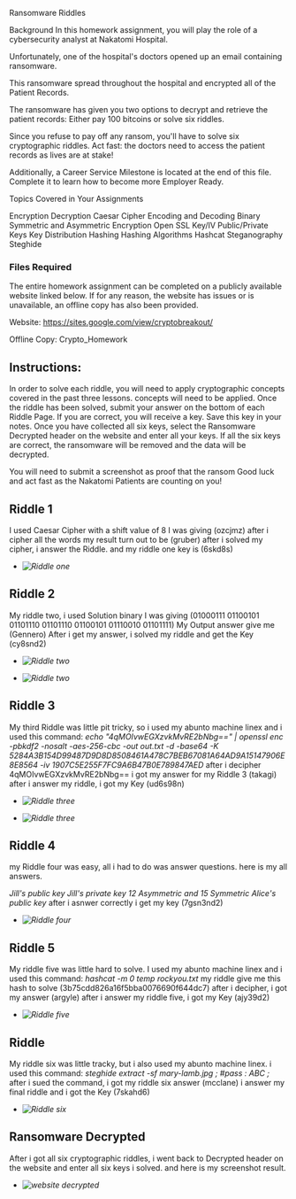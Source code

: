 Ransomware Riddles

Background
In this homework assignment, you will play the role of a cybersecurity analyst at Nakatomi Hospital.


Unfortunately, one of the hospital's doctors opened up an email containing ransomware.


This ransomware spread throughout the hospital and encrypted all of the Patient Records.


The ransomware has given you two options to decrypt and retrieve the patient records: Either pay 100 bitcoins or solve six riddles.


Since you refuse to pay off any ransom, you'll have to solve six cryptographic riddles. Act fast: the doctors need to access the patient records as lives are at stake!


Additionally, a Career Service Milestone is located at the end of this file. Complete it to learn how to become more Employer Ready.

Topics Covered in Your Assignments

Encryption
Decryption
Caesar Cipher
Encoding and Decoding
Binary
Symmetric and Asymmetric Encryption
Open SSL
Key/IV
Public/Private Keys
Key Distribution
Hashing
Hashing Algorithms
Hashcat
Steganography
Steghide


### Files Required
The entire homework assignment can be completed on a publicly available website linked below. If for any reason, the website has issues or is unavailable, an offline copy has also been provided.

Website: https://sites.google.com/view/cryptobreakout/

Offline Copy: Crypto_Homework


## Instructions:

In order to solve each riddle, you will need to apply cryptographic concepts covered in the past three lessons.
concepts will need to be applied.
Once the riddle has been solved, submit your answer on the bottom of each Riddle Page.
If you are correct, you will receive a key. Save this key in your notes.
Once you have collected all six keys, select the Ransomware Decrypted header on the website and enter all your keys.
If all the six keys are correct, the ransomware will be removed and the data will be decrypted.

You will need to submit a screenshot as proof that the ransom
Good luck and act fast as the Nakatomi Patients are counting on you!

## Riddle 1

I used  Caesar Cipher with a shift value of 8
I was giving  (ozcjmz)
after i cipher all the words my result turn out to be (gruber)
after i solved my cipher, i answer the Riddle. 
and my riddle one key is (6skd8s)

- *![Riddle one](./Images/snap_1.PNG)*


## Riddle 2

My riddle two, i used Solution binary 
I was giving (01000111 01100101 01101110 01101110 01100101 01110010 01101111)
My Output answer give me (Gennero)
After i get my answer, i solved my riddle and get the Key  (cy8snd2)

- *![Riddle two](./Images/snap_x.PNG)*

- *![Riddle two](./Images/snap_2.PNG)*

## Riddle 3

My third Riddle was little pit tricky, so i used my abunto machine linex and i used this command: 
*echo "4qMOIvwEGXzvkMvRE2bNbg==" | openssl enc -pbkdf2 -nosalt -aes-256-cbc -out out.txt -d -base64 -K 5284A3B154D99487D9D8D8508461A478C7BEB67081A64AD9A15147906E8E8564 -iv 1907C5E255F7FC9A6B47B0E789847AED*
after i decipher  4qMOIvwEGXzvkMvRE2bNbg==
i got my answer for my Riddle 3 (takagi)
after i answer my riddle, i got my Key  (ud6s98n)

- *![Riddle three](./Images/snap_y.PNG)*

- *![Riddle three](./Images/snap_3.PNG)*

## Riddle 4

my Riddle four was easy, all i had to do was answer questions. 
here is my all answers.

*Jill's public key*
*Jill's private key*
*12 Asymmetric and 15 Symmetric*
*Alice's public key*
after i asnwer correctly i get my key (7gsn3nd2)

- *![Riddle four](./Images/snap_4.PNG)*

## Riddle 5

My riddle five was little hard to solve. I used my abunto machine linex and i used this command:
 *hashcat -m 0 temp rockyou.txt*
my riddle give me this hash to solve (3b75cdd826a16f5bba0076690f644dc7)
after i decipher, i got my answer (argyle)
after i answer my riddle five, i got my Key (ajy39d2)

- *![Riddle five](./Images/snap_5.PNG)*

## Riddle 

My riddle six was little tracky, but i also used my abunto machine linex.
i used this command: 
*steghide extract -sf mary-lamb.jpg ; #pass : ABC ;*
after i sued the command, i got my riddle six answer (mcclane)
i answer my final riddle and i got the Key  (7skahd6)

- *![Riddle six](./Images/snap_6.PNG)*

## Ransomware Decrypted

After i got all  six cryptographic riddles, i went back to Decrypted header on the website and enter all six keys i solved.
and here is my screenshot result.

- *![website decrypted](./Images/snap_7.PNG)*
